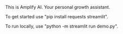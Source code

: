 This is Amplify AI. Your personal growth assistant. 

To get started use "pip install requests streamlit".

To run locally, use "python -m streamlit run demo.py".
